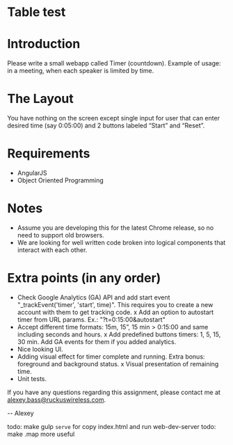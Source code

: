 Table test
==========

Introduction
============
Please write a small webapp called Timer (countdown).
Example of usage: in a meeting, when each speaker is limited by time.

The Layout
==========
You have nothing on the screen except single input for user that can enter desired time (say 0:05:00) and 2 buttons labeled “Start” and “Reset”.

Requirements
============
- AngularJS
- Object Oriented Programming

 Notes 
 =========
- Assume you are developing this for the latest Chrome release, so no need to support old browsers.
- We are looking for well written code broken into logical components that interact with each other.

 Extra points (in any order) 
============================
- Check Google Analytics (GA) API and add start event "_trackEvent('timer', 'start', time)". This requires you to create a new account with them to get tracking code.
x Add an option to autostart timer from URL params. Ex.: "?t=0:15:00&autostart"
- Accept different time formats: 15m, 15”, 15 min > 0:15:00 and same including seconds and hours.
x Add predefined buttons timers: 1, 5, 15, 30 min. Add GA events for them if you added analytics.
- Nice looking UI.
- Adding visual effect for timer complete and running. Extra bonus: foreground and background status.
x Visual presentation of remaining time.
- Unit tests.

If you have any questions regarding this assignment, please contact me at alexey.bass@ruckuswireless.com.

-- Alexey


todo: make gulp `serve` for copy index.html and run web-dev-server
todo: make .map more useful  
